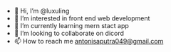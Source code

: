 - 👋 Hi, I’m @luxuling
- 👀 I’m interested in front end web development
- 🌱 I’m currently learning mern stact app
- 💞️ I’m looking to collaborate on dicord
- 📫 How to reach me antonisaputra049@gmail.com

<!---
luxuling/luxuling is a ✨ special ✨ repository because its `README.md` (this file) appears on your GitHub profile.
You can click the Preview link to take a look at your changes.
--->
